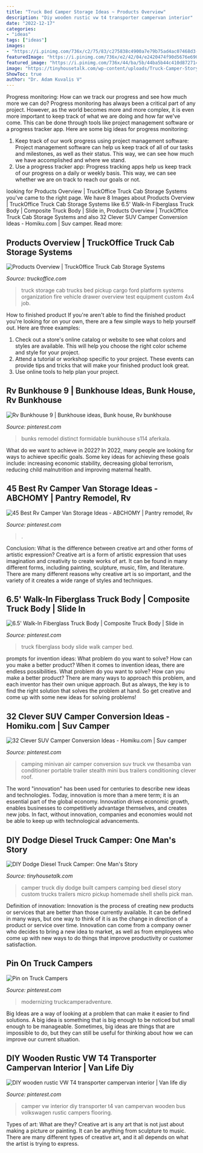 ```yaml
---
title: "Truck Bed Camper Storage Ideas ~ Products Overview"
description: "Diy wooden rustic vw t4 transporter campervan interior"
date: "2022-12-17"
categories:
- "ideas"
tags: ["ideas"]
images:
- "https://i.pinimg.com/736x/c2/75/83/c275838c4900a7e79b75ad4ac07468d3--t-camper-campers.jpg"
featuredImage: "https://i.pinimg.com/736x/e2/42/04/e2420474f90d5676e6901a6dc2c02cf0.jpg"
featured_image: "https://i.pinimg.com/736x/44/ba/5b/44ba5b44c410d872714a28b9cc3ca151.jpg"
image: "https://tinyhousetalk.com/wp-content/uploads/Truck-Camper-Story-002.jpg"
ShowToc: true
author: "Dr. Adam Kuvalis V"
---
```



Progress monitoring: How can we track our progress and see how much more we can do?
Progress monitoring has always been a critical part of any project. However, as the world becomes more and more complex, it is even more important to keep track of what we are doing and how far we've come. This can be done through tools like project management software or a progress tracker app. Here are some big ideas for progress monitoring: 
1. Keep track of our work progress using project management software: Project management software can help us keep track of all of our tasks and milestones, as well as their status. This way, we can see how much we have accomplished and where we stand. 
2. Use a progress tracker app: Progress tracking apps help us keep track of our progress on a daily or weekly basis. This way, we can see whether we are on track to reach our goals or not. 

	

		
looking for Products Overview | TruckOffice Truck Cab Storage Systems you've came to the right page. We have 8 Images about Products Overview | TruckOffice Truck Cab Storage Systems like 6.5&#039; Walk-In Fiberglass Truck Body | Composite Truck Body | Slide in, Products Overview | TruckOffice Truck Cab Storage Systems and also 32 Clever SUV Camper Conversion Ideas - Homiku.com | Suv camper. Read more:
		
    
## Products Overview | TruckOffice Truck Cab Storage Systems

<img loading=lazy src="http://www.truckoffice.com/wp-content/uploads/2016-01-23-23.49.59-465x620.jpg" onerror="this.onerror=null;this.src='https://tse1.mm.bing.net/th?id=OIP.Qpz5BJuwX2shGYxYQHXHpwAAAA&amp;pid=15.1';" alt="Products Overview | TruckOffice Truck Cab Storage Systems">

_Source: truckoffice.com_

>truck storage cab trucks bed pickup cargo ford platform systems organization fire vehicle drawer overview test equipment custom 4x4 job. 

	

How to finished product
If you're aren't able to find the finished product you're looking for on your own, there are a few simple ways to help yourself out. Here are three examples: 
1. Check out a store's online catalog or website to see what colors and styles are available. This will help you choose the right color scheme and style for your project.
2. Attend a tutorial or workshop specific to your project. These events can provide tips and tricks that will make your finished product look great.
3. Use online tools to help plan your project.

    
## Rv Bunkhouse 9 | Bunkhouse Ideas, Bunk House, Rv Bunkhouse

<img loading=lazy src="https://i.pinimg.com/736x/49/95/7c/49957c4b37dd24a9316f292826936f88.jpg" onerror="this.onerror=null;this.src='https://tse1.mm.bing.net/th?id=OIP.EyUe-73TsHaq-3bI3-c6lgHaJ3&amp;pid=15.1';" alt="Rv Bunkhouse 9 | Bunkhouse ideas, Bunk house, Rv bunkhouse">

_Source: pinterest.com_

>bunks remodel distinct formidable bunkhouse s114 aferkala. 

	

What do we want to achieve in 2022?
In 2022, many people are looking for ways to achieve specific goals. Some key ideas for achieving these goals include: increasing economic stability, decreasing global terrorism, reducing child malnutrition and improving maternal health.

    
## 45 Best Rv Camper Van Storage Ideas - ABCHOMY | Pantry Remodel, Rv

<img loading=lazy src="https://i.pinimg.com/736x/44/ba/5b/44ba5b44c410d872714a28b9cc3ca151.jpg" onerror="this.onerror=null;this.src='https://tse1.mm.bing.net/th?id=OIP.NMdWV3OQlFj3oRv5LVp5ywHaLH&amp;pid=15.1';" alt="45 Best Rv Camper Van Storage Ideas - ABCHOMY | Pantry remodel, Rv">

_Source: pinterest.com_

>. 

	

Conclusion: What is the difference between creative art and other forms of artistic expression?
Creative art is a form of artistic expression that uses imagination and creativity to create works of art. It can be found in many different forms, including painting, sculpture, music, film, and literature. There are many different reasons why creative art is so important, and the variety of it creates a wide range of styles and techniques.

    
## 6.5&#039; Walk-In Fiberglass Truck Body | Composite Truck Body | Slide In

<img loading=lazy src="https://i.pinimg.com/736x/e2/42/04/e2420474f90d5676e6901a6dc2c02cf0.jpg" onerror="this.onerror=null;this.src='https://tse2.mm.bing.net/th?id=OIP.SQ7qeswAEQmk_mudRFnFHwHaE8&amp;pid=15.1';" alt="6.5&#039; Walk-In Fiberglass Truck Body | Composite Truck Body | Slide in">

_Source: pinterest.com_

>truck fiberglass body slide walk camper bed. 

	

prompts for invention ideas: What problem do you want to solve? How can you make a better product?
When it comes to invention ideas, there are endless possibilities. What problem do you want to solve? How can you make a better product? There are many ways to approach this problem, and each inventor has their own unique approach. But as always, the key is to find the right solution that solves the problem at hand. So get creative and come up with some new ideas for solving problems!

    
## 32 Clever SUV Camper Conversion Ideas - Homiku.com | Suv Camper

<img loading=lazy src="https://i.pinimg.com/736x/1e/05/76/1e057679c2fb15e81f80be4873d489e7.jpg" onerror="this.onerror=null;this.src='https://tse2.mm.bing.net/th?id=OIP.n0jgysah7ozsSyK7rClI0gHaJ3&amp;pid=15.1';" alt="32 Clever SUV Camper Conversion Ideas - Homiku.com | Suv camper">

_Source: pinterest.com_

>camping minivan air camper conversion suv truck vw thesamba van conditioner portable trailer stealth mini bus trailers conditioning clever roof. 

	

The word "innovation" has been used for centuries to describe new ideas and technologies. Today, innovation is more than a mere term; it is an essential part of the global economy. Innovation drives economic growth, enables businesses to competitively advantage themselves, and creates new jobs. In fact, without innovation, companies and economies would not be able to keep up with technological advancements.

    
## DIY Dodge Diesel Truck Camper: One Man&#039;s Story

<img loading=lazy src="https://tinyhousetalk.com/wp-content/uploads/Truck-Camper-Story-002.jpg" onerror="this.onerror=null;this.src='https://tse2.mm.bing.net/th?id=OIP.6w6exmyaNWpoKpbA6tO_iAHaLL&amp;pid=15.1';" alt="DIY Dodge Diesel Truck Camper: One Man&#039;s Story">

_Source: tinyhousetalk.com_

>camper truck diy dodge built campers camping bed diesel story custom trucks trailers micro pickup homemade shell shells pick man. 

	

Definition of innovation:
Innovation is the process of creating new products or services that are better than those currently available. It can be defined in many ways, but one way to think of it is as the change in direction of a product or service over time. Innovation can come from a company owner who decides to bring a new idea to market, as well as from employees who come up with new ways to do things that improve productivity or customer satisfaction.

    
## Pin On Truck Campers

<img loading=lazy src="https://i.pinimg.com/736x/86/8f/24/868f241b832dcaa9b34f9d3376ce69aa.jpg" onerror="this.onerror=null;this.src='https://tse2.mm.bing.net/th?id=OIP.5naXXoG_c2vZiamb7eHgTQHaJ4&amp;pid=15.1';" alt="Pin on Truck Campers">

_Source: pinterest.com_

>modernizing truckcamperadventure. 

	

Big Ideas are a way of looking at a problem that can make it easier to find solutions. A big idea is something that is big enough to be noticed but small enough to be manageable. Sometimes, big ideas are things that are impossible to do, but they can still be useful for thinking about how we can improve our current situation.

    
## DIY Wooden Rustic VW T4 Transporter Campervan Interior | Van Life Diy

<img loading=lazy src="https://i.pinimg.com/736x/c2/75/83/c275838c4900a7e79b75ad4ac07468d3--t-camper-campers.jpg" onerror="this.onerror=null;this.src='https://tse1.mm.bing.net/th?id=OIP.F3hDMMy8FyQmYHghIthrFAHaNK&amp;pid=15.1';" alt="DIY wooden rustic VW T4 transporter campervan interior | Van life diy">

_Source: pinterest.com_

>camper vw interior diy transporter t4 van campervan wooden bus volkswagen rustic campers flooring. 

	

Types of art: What are they?
Creative art is any art that is not just about making a picture or painting. It can be anything from sculpture to music. There are many different types of creative art, and it all depends on what the artist is trying to express.

